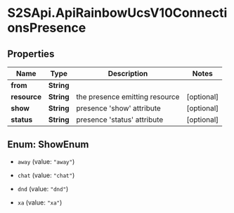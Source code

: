 # S2SApi.ApiRainbowUcsV10ConnectionsPresence

## Properties

Name | Type | Description | Notes
------------ | ------------- | ------------- | -------------
**from** | **String** |  | 
**resource** | **String** | the presence emitting resource | [optional] 
**show** | **String** | presence &#39;show&#39; attribute | [optional] 
**status** | **String** | presence &#39;status&#39; attribute | [optional] 



## Enum: ShowEnum


* `away` (value: `"away"`)

* `chat` (value: `"chat"`)

* `dnd` (value: `"dnd"`)

* `xa` (value: `"xa"`)




